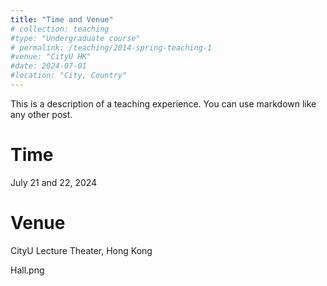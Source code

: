 ```yaml
---
title: "Time and Venue"
# collection: teaching
#type: "Undergraduate course"
# permalink: /teaching/2014-spring-teaching-1
#venue: "CityU HK"
#date: 2024-07-01
#location: "City, Country"
---
```


This is a description of a teaching experience. You can use markdown like any other post.

Time
======

July 21 and 22, 2024


Venue
======

CityU Lecture Theater, Hong Kong


Hall.png
